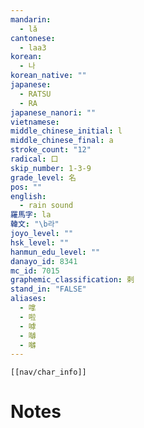 ```yaml
---
mandarin:
  - lǎ
cantonese:
  - laa3
korean:
  - 나
korean_native: ""
japanese:
  - RATSU
  - RA
japanese_nanori: ""
vietnamese:
middle_chinese_initial: l
middle_chinese_final: a
stroke_count: "12"
radical: 口
skip_number: 1-3-9
grade_level: 名
pos: ""
english:
  - rain sound
羅馬字: la
韓文: "\b라"
joyo_level: ""
hsk_level: ""
hanmun_edu_level: ""
danayo_id: 8341
mc_id: 7015
graphemic_classification: 剌
stand_in: "FALSE"
aliases:
  - 嗱
  - 啦
  - 嘑
  - 嚹
  - 𡅈
---
```

```meta-bind-embed
[[nav/char_info]]
```

# Notes
